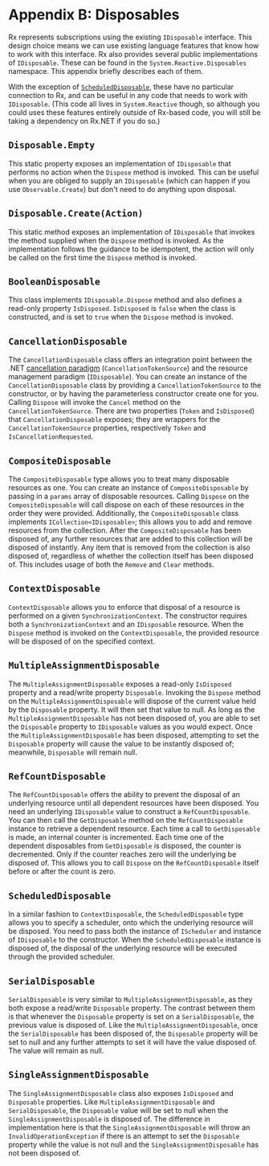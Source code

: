 # Appendix B: Disposables
    
Rx represents subscriptions using the existing `IDisposable` interface. This design choice means we can use existing language features that know how to work with this interface. Rx also provides several public implementations of `IDisposable`. These can be found in the `System.Reactive.Disposables` namespace. This appendix briefly describes each of them.

With the exception of [`ScheduledDisposable`](#scheduleddisposable), these have no particular connection to Rx, and can be useful in any code that needs to work with `IDisposable`. (This code all lives in `System.Reactive` though, so although you could uses these features entirely outside of Rx-based code, you will still be taking a dependency on Rx.NET if you do so.)

## `Disposable.Empty`
This static property exposes an implementation of `IDisposable` that performs no action when the `Dispose` method is invoked. This can be useful when you are obliged to supply an `IDisposable` (which can happen if you use `Observable.Create`) but don't need to do anything upon disposal.

## `Disposable.Create(Action)`

This static method exposes an implementation of `IDisposable` that invokes the method supplied when the `Dispose` method is invoked. As the implementation follows the guidance to be idempotent, the action will only be called on the first time the `Dispose` method is invoked.

## `BooleanDisposable`

This class implements `IDisposable.Dispose` method and also defines a read-only property `IsDisposed`. `IsDisposed` is <code>false</code> when the class is constructed, and is set to <code>true</code> when the `Dispose` method is invoked.

## `CancellationDisposable`

The `CancellationDisposable` class offers an integration point between the .NET [cancellation paradigm](https://learn.microsoft.com/en-us/dotnet/standard/parallel-programming/task-cancellation) (`CancellationTokenSource`) and the resource management paradigm (`IDisposable`). You can create an instance of the `CancellationDisposable` class by providing a `CancellationTokenSource` to the constructor, or by having the parameterless constructor create one for you. Calling `Dispose` will invoke the `Cancel` method on the `CancellationTokenSource`. There are two properties (`Token` and `IsDisposed`) that `CancellationDisposable` exposes; they are wrappers for the `CancellationTokenSource` properties, respectively `Token` and `IsCancellationRequested`.

## `CompositeDisposable`

The `CompositeDisposable` type allows you to treat many disposable resources as one. You can create an instance of `CompositeDisposable` by passing in a <code>params</code> array of disposable resources. Calling `Dispose` on the `CompositeDisposable` will call dispose on each of these resources in the order they were provided. Additionally, the `CompositeDisposable` class implements `ICollection<IDisposable>`; this allows you to add and remove resources from the collection. After the `CompositeDisposable` has been disposed of, any further resources that are added to this collection will be disposed of instantly. Any item that is removed from the collection is also disposed of, regardless of whether the collection itself has been disposed of. This includes usage of both the `Remove` and `Clear` methods.

## `ContextDisposable`
`ContextDisposable` allows you to enforce that disposal of a resource is performed on a given `SynchronizationContext`. The constructor requires both a `SynchronizationContext` and an `IDisposable` resource. When the `Dispose` method is invoked on the `ContextDisposable`, the provided resource will be disposed of on the specified context.

## `MultipleAssignmentDisposable`

The `MultipleAssignmentDisposable` exposes a read-only `IsDisposed` property and a read/write property `Disposable`. Invoking the `Dispose` method on the `MultipleAssignmentDisposable` will dispose of the current value held by the `Disposable` property. It will then set that value to null. As long as the `MultipleAssignmentDisposable` has not been disposed of, you are able to set the `Disposable` property to `IDisposable` values as you would expect. Once the `MultipleAssignmentDisposable` has been disposed, attempting to set the `Disposable` property will cause the value to be instantly disposed of; meanwhile, `Disposable` will remain null.

## `RefCountDisposable`

The `RefCountDisposable` offers the ability to prevent the disposal of an underlying resource until all dependent resources have been disposed. You need an underlying `IDisposable` value to construct a `RefCountDisposable`. You can then call the `GetDisposable` method on the `RefCountDisposable` instance to retrieve a dependent resource. Each time a call to `GetDisposable` is made, an internal counter is incremented. Each time one of the dependent disposables from `GetDisposable` is disposed, the counter is decremented. Only if the counter reaches zero will the underlying be disposed of. This allows you to call `Dispose` on the `RefCountDisposable` itself before or after the count is zero.

## `ScheduledDisposable`

In a similar fashion to `ContextDisposable`, the `ScheduledDisposable` type allows you to specify a scheduler, onto which the underlying resource will be disposed. You need to pass both the instance of `IScheduler` and instance of `IDisposable` to the constructor. When the `ScheduledDisposable` instance is disposed of, the disposal of the underlying resource will be executed through the provided scheduler.

## `SerialDisposable`

`SerialDisposable` is very similar to `MultipleAssignmentDisposable`, as they both expose a read/write `Disposable` property. The contrast between them is that whenever the `Disposable` property is set on a `SerialDisposable`, the previous value is disposed of. Like the `MultipleAssignmentDisposable`, once the `SerialDisposable` has been disposed of, the `Disposable` property will be set to null and any further attempts to set it will have the value disposed of. The value will remain as null.

## `SingleAssignmentDisposable`

The `SingleAssignmentDisposable` class also exposes `IsDisposed` and `Disposable` properties. Like `MultipleAssignmentDisposable` and `SerialDisposable`, the `Disposable` value will be set to null when the `SingleAssignmentDisposable` is disposed of. The difference in implementation here is that the `SingleAssignmentDisposable` will throw an `InvalidOperationException` if there is an attempt to set the `Disposable` property while the value is not null and the `SingleAssignmentDisposable` has not been disposed of.

<!-- 
TODO: we recently made SingleAssignmentDisposableValue public after a request to do so. This also doesn't mention MultipleAssignmentDisposableValue, which has been around for a while.

TODO: ICancelable?

TODO: StableCompositeDisposable?

TODO: fit this in?

```csharp
namespace System.Reactive.Disposables
{
    public static class Disposable
    {
    // Gets the disposable that does nothing when disposed.
    public static IDisposable Empty { get {...} }

    // Creates the disposable that invokes the specified action when disposed.
    public static IDisposable Create(Action dispose)
    {...}
    }
}
```

As you can see it exposes two members: `Empty` and `Create`. The `Empty` method allows you get a stub instance of an `IDisposable` that does nothing when `Dispose()` is called. This is useful for when you need to fulfil an interface requirement that returns an `IDisposable` but you have no specific implementation that is relevant.

The other overload is the `Create` factory method which allows you to pass an `Action` to be invoked when the instance is disposed. The `Create` method will ensure the standard Dispose semantics, so calling `Dispose()` multiple times will only invoke the delegate you provide once:

```csharp
var disposable = Disposable.Create(() => Console.WriteLine("Being disposed."));
Console.WriteLine("Calling dispose...");
disposable.Dispose();
Console.WriteLine("Calling again...");
disposable.Dispose();
```

Output:

```
Calling dispose...
Being disposed.
Calling again...
```

Note that "Being disposed." is only printed once. -->